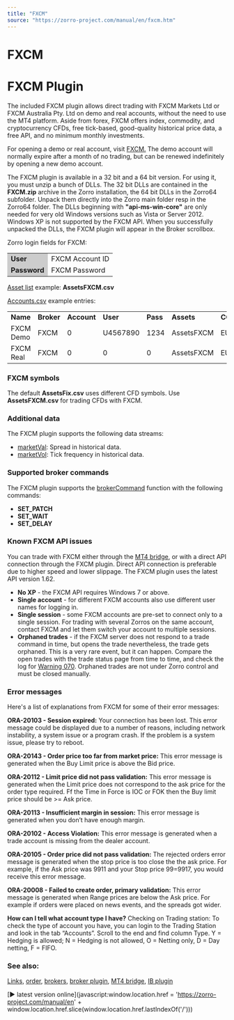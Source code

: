 ```yaml
---
title: "FXCM"
source: "https://zorro-project.com/manual/en/fxcm.htm"
---
```


# FXCM

# FXCM Plugin

The included FXCM plugin allows direct trading with FXCM Markets Ltd or FXCM Australia Pty. Ltd on demo and real accounts, without the need to use the MT4 platform. Aside from forex, FXCM offers index, commodity, and cryptocurrency CFDs, free tick-based, good-quality historical price data, a free API, and no minimum monthly investments.

For opening a demo or real account, visit [FXCM.](https://www.fxcm.com) The demo account will normally expire after a month of no trading, but can be renewed indefinitely by opening a new demo account.

The FXCM plugin is available in a 32 bit and a 64 bit version. For using it, you must unzip a bunch of DLLs. The 32 bit DLLs are contained in the **FXCM.zip** archive in the Zorro installation, the 64 bit DLLs in the Zorro64 subfolder. Unpack them directly into the Zorro main folder resp in the Zorro64 folder. The DLLs beginning with **"api-ms-win-core"** are only needed for very old Windows versions such as Vista or Server 2012. Windows XP is not supported by the FXCM API. When you successfully unpacked the DLLs, the FXCM plugin will appear in the Broker scrollbox.

Zorro login fields for FXCM:

<table class="auto-style2"><tbody><tr><td style="background-color: #CCCCCC"><strong>User</strong></td><td>FXCM Account ID</td></tr><tr><td style="background-color: #CCCCCC"><strong>Password</strong></td><td>FXCM Password</td></tr></tbody></table>

[Asset list](013_Asset_Account_Lists.md) example: **AssetsFXCM.csv**

[Accounts.csv](013_Asset_Account_Lists.md) example entries:

<table cellpadding="2" cellspacing="0" class="auto-style2"><tbody><tr><td class="auto-style1" style="height: 19px"><strong>Name</strong></td><td class="auto-style1" style="height: 19px"><strong>Broker</strong></td><td class="auto-style1" style="height: 19px"><strong>Account</strong></td><td class="auto-style1" style="height: 19px"><strong>User</strong></td><td class="auto-style1" style="height: 19px"><strong>Pass</strong></td><td class="auto-style1" style="height: 19px"><strong>Assets</strong></td><td class="auto-style1" style="height: 19px"><strong>CCY</strong></td><td class="auto-style1" style="height: 19px"><strong>Real</strong></td><td class="auto-style1" style="height: 19px"><strong>NFA</strong></td><td class="auto-style1" style="height: 19px"><strong>Plugin</strong></td></tr><tr><td class="auto-style1" style="height: 22px">FXCM Demo</td><td class="auto-style1" style="height: 22px">FXCM</td><td class="auto-style1" style="height: 22px">0</td><td class="auto-style1" style="height: 22px">U4567890</td><td class="auto-style1" style="height: 22px">1234</td><td class="auto-style1" style="height: 22px">AssetsFXCM</td><td class="auto-style1" style="height: 22px">EUR</td><td class="auto-style1" style="height: 22px">0</td><td class="auto-style1" style="height: 22px">0</td><td class="auto-style1" style="height: 22px">FXCM</td></tr><tr><td class="auto-style1">FXCM Real</td><td class="auto-style1">FXCM</td><td class="auto-style1">0</td><td class="auto-style1">0</td><td class="auto-style1">0</td><td class="auto-style1">AssetsFXCM</td><td class="auto-style1">EUR</td><td class="auto-style1">1</td><td class="auto-style1">0</td><td class="auto-style1">FXCM</td></tr></tbody></table>

### FXCM symbols

The default **AssetsFix.csv** uses different CFD symbols. Use **AssetsFXCM.csv** for trading CFDs with FXCM.

### Additional data

The FXCM plugin supports the following data streams:

*   [marketVal](022_Price_History.md): Spread in historical data.
*   [marketVol](022_Price_History.md): Tick frequency in historical data.

### Supported broker commands

The FXCM plugin supports the [brokerCommand](113_brokerCommand.md) function with the following commands:

*   **SET\_PATCH**
*   **SET\_WAIT**
*   **SET\_DELAY**  
    

### Known FXCM API issues

You can trade with FXCM either through the [MT4 bridge](mt4plugin.md), or with a direct API connection through the FXCM plugin. Direct API connection is preferable due to higher speed and lower slippage. The FXCM plugin uses the latest API version 1.62.

*   **No XP** - the FXCM API requires Windows 7 or above.
*   **Single account** - for different FXCM accounts also use different user names for logging in.
*   **Single session** - some FXCM accounts are pre-set to connect only to a single session. For trading with several Zorros on the same account, contact FXCM and let them switch your account to multiple sessions.
*   **Orphaned trades** - if the FXCM server does not respond to a trade command in time, but opens the trade nevertheless, the trade gets orphaned. This is a very rare event, but it can happen. Compare the open trades with the trade status page from time to time, and check the log for [Warning 070](errors.md). Orphaned trades are not under Zorro control and must be closed manually.

### Error messages

Here's a list of explanations from FXCM for some of their error messages:

**ORA-20103 - Session expired:** Your connection has been lost. This error message could be displayed due to a number of reasons, including network instability, a system issue or a program crash. If the problem is a system issue, please try to reboot.  
  
**ORA-20143 - Order price too far from market price:** This error message is generated when the Buy Limit price is above the Bid price.

**ORA-20112 - Limit price did not pass validation:** This error message is generated when the Limit price does not correspond to the ask price for the order type required. Ff the Time in Force is IOC or FOK then the Buy limit price should be >= Ask price.

**ORA-20113 - Insufficient margin in session:** This error message is generated when you don’t have enough margin.

**ORA-20102 - Access Violation:** This error message is generated when a trade account is missing from the dealer account.

**ORA-20105 - Order price did not pass validation:** The rejected orders error message is generated when the stop price is too close the the ask price. For example, if the Ask price was 9911 and your Stop price 99=9917, you would receive this error message.

**ORA-20008 - Failed to create order, primary validation:** This error message is generated when Range prices are below the Ask price. For example if orders were placed on news events, and the spreads got wider.

**How can I tell what account type I have?** Checking on Trading station: To check the type of account you have, you can login to the Trading Station and look in the tab “Accounts”. Scroll to the end and find column Type. Y = Hedging is allowed; N = Hedging is not allowed, O = Netting only, D = Day netting, F = FIFO.

### See also:

[Links](247_Links_Books.md), [order](111_order.md), [brokers](214_Brokers_Data_Feeds.md), [broker plugin](brokerplugin.md), [MT4 bridge](mt4plugin.md), [IB plugin](062_DefineApi_LoadLibrary.md)

[► latest version online](javascript:window.location.href = 'https://zorro-project.com/manual/en' + window.location.href.slice\(window.location.href.lastIndexOf\('/'\)\))